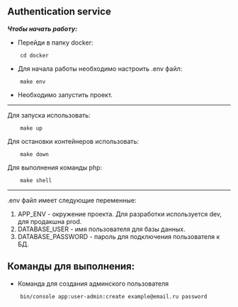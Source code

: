 Authentication service
-------
_**Чтобы начать работу:**_

- Перейди в папку docker: 
```
    cd docker
```
- Для начала работы необходимо настроить .env файл: 
```
    make env
```
- Необходимо запустить проект.

---
Для запуска использовать:
```
    make up
```

Для остановки контейнеров использовать:
```
    make down
```

Для выполнения команды php:
```
    make shell
```
---
.env файл имеет следующие переменные:

1. APP_ENV - окружение проекта. Для разработки используется dev, для продакшна prod.
2. DATABASE_USER - имя пользователя для базы данных.
3. DATABASE_PASSWORD - пароль для подключения пользователя к БД.


Команды для выполнения:
---
- Команда для создания админского пользователя
```
    bin/console app:user-admin:create example@email.ru password
```
